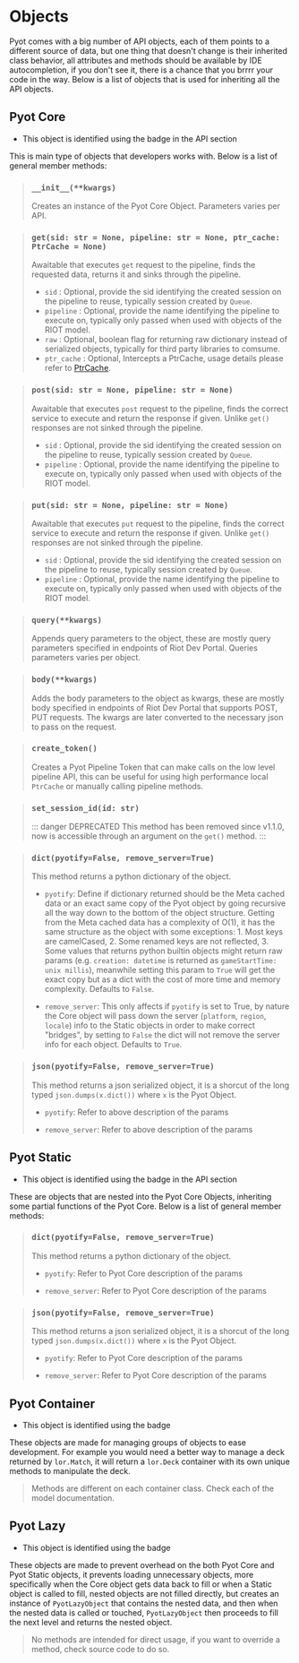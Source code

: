 # Objects

Pyot comes with a big number of API objects, each of them points to a different source of data, but one thing that doesn't change is their inherited class behavior, all attributes and methods should be available by IDE autocompletion, if you don't see it, there is a chance that you brrrr your code in the way. Below is a list of objects that is used for inheriting all the API objects.

## Pyot Core

* This object is identified using the badge <Badge text="Pyot Core" vertical="middle"/> in the API section

This is main type of objects that developers works with. Below is a list of general member methods:

> ### `__init__(**kwargs)` <Badge text="Pyot Core" vertical="middle"/>
> Creates an instance of the Pyot Core Object. Parameters varies per API.

> ### `get(sid: str = None, pipeline: str = None, ptr_cache: PtrCache = None)` <Badge text="function" type="error" vertical="middle"/> <Badge text="awaitable" type="error" vertical="middle"/> <Badge text="unchainable" type="warning" vertical="middle"/>
> Awaitable that executes `get` request to the pipeline, finds the requested data, returns it and sinks through the pipeline.
> - `sid` <Badge text="param" type="warning" vertical="middle"/>: Optional, provide the sid identifying the created session on the pipeline to reuse, typically session created by `Queue`.
> - `pipeline` <Badge text="param" type="warning" vertical="middle"/>: Optional, provide the name identifying the pipeline to execute on, typically only passed when used with objects of the RIOT model.
> - `raw` <Badge text="param" type="warning" vertical="middle"/>: Optional, boolean flag for returning raw dictionary instead of serialized objects, typically for third party libraries to comsume.
> - `ptr_cache` <Badge text="param" type="warning" vertical="middle"/>: Optional, Intercepts a PtrCache, usage details please refer to [PtrCache](/utils/objects.html#PtrCache).

> ### `post(sid: str = None, pipeline: str = None)` <Badge text="function" type="error" vertical="middle"/> <Badge text="awaitable" type="error" vertical="middle"/> <Badge text="unchainable" type="warning" vertical="middle"/>
> Awaitable that executes `post` request to the pipeline, finds the correct service to execute and return the response if given. Unlike `get()` responses are not sinked through the pipeline.
> - `sid` <Badge text="param" type="warning" vertical="middle"/>: Optional, provide the sid identifying the created session on the pipeline to reuse, typically session created by `Queue`.
> - `pipeline` <Badge text="param" type="warning" vertical="middle"/>: Optional, provide the name identifying the pipeline to execute on, typically only passed when used with objects of the RIOT model.

> ### `put(sid: str = None, pipeline: str = None)` <Badge text="function" type="error" vertical="middle"/> <Badge text="awaitable" type="error" vertical="middle"/> <Badge text="unchainable" type="warning" vertical="middle"/>
> Awaitable that executes `put` request to the pipeline, finds the correct service to execute and return the response if given. Unlike `get()` responses are not sinked through the pipeline.
> - `sid` <Badge text="param" type="warning" vertical="middle"/>: Optional, provide the sid identifying the created session on the pipeline to reuse, typically session created by `Queue`.
> - `pipeline` <Badge text="param" type="warning" vertical="middle"/>: Optional, provide the name identifying the pipeline to execute on, typically only passed when used with objects of the RIOT model.

> ### `query(**kwargs)` <Badge text="function" type="error" vertical="middle"/>
> Appends query parameters to the object, these are mostly query parameters specified in endpoints of Riot Dev Portal. Queries parameters varies per object.

> ### `body(**kwargs)` <Badge text="function" type="error" vertical="middle"/>
> Adds the body parameters to the object as kwargs, these are mostly body specified in endpoints of Riot Dev Portal that supports POST, PUT requests. The kwargs are later converted to the necessary json to pass on the request.

> ### `create_token()` <Badge text="function" type="error" vertical="middle"/> <Badge text="awaitable" type="error" vertical="middle"/>
> Creates a Pyot Pipeline Token that can make calls on the low level pipeline API, this can be useful for using high performance local `PtrCache` or manually calling pipeline methods.

> ### `set_session_id(id: str)` <Badge text="function" type="error" vertical="middle"/>
>::: danger DEPRECATED
>This method has been removed since v1.1.0, now is accessible through an argument on the `get()` method.
>:::

> ### `dict(pyotify=False, remove_server=True)` <Badge text="function" type="error" vertical="middle"/>
> This method returns a python dictionary of the object.
> - `pyotify`<Badge text="param" type="warning" vertical="middle"/>: Define if dictionary returned should be the Meta cached data or an exact same copy of the Pyot object by going recursive all the way down to the bottom of the object structure. Getting from the Meta cached data has a complexity of O(1), it has the same structure as the object with some exceptions: 1. Most keys are camelCased, 2. Some renamed keys are not reflected, 3. Some values that returns python builtin objects might return raw params (e.g. `creation: datetime` is returned as `gameStartTime: unix millis`), meanwhile setting this param to `True` will get the exact copy but as a dict with the cost of more time and memory complexity. Defaults to `False`.
>
> - `remove_server`<Badge text="param" type="warning" vertical="middle"/>: This only affects if `pyotify` is set to True, by nature the Core object will pass down the server (`platform`, `region`, `locale`) info to the Static objects in order to make correct "bridges", by setting to `False` the dict will not remove the server info for each object. Defaults to `True`.

> ### `json(pyotify=False, remove_server=True)` <Badge text="function" type="error" vertical="middle"/>
> This method returns a json serialized object, it is a shorcut of the long typed `json.dumps(x.dict())` where `x` is the Pyot Object.
> - `pyotify`<Badge text="param" type="warning" vertical="middle"/>: Refer to above description of the params
>
> - `remove_server`<Badge text="param" type="warning" vertical="middle"/>: Refer to above description of the params

## Pyot Static

* This object is identified using the badge <Badge text="Pyot Static" vertical="middle"/> in the API section

These are objects that are nested into the Pyot Core Objects, inheriting some partial functions of the Pyot Core. Below is a list of general member methods:


> ### `dict(pyotify=False, remove_server=True)` <Badge text="function" type="error" vertical="middle"/>
> This method returns a python dictionary of the object.
> - `pyotify`<Badge text="param" type="warning" vertical="middle"/>: Refer to Pyot Core description of the params
>
> - `remove_server`<Badge text="param" type="warning" vertical="middle"/>: Refer to Pyot Core description of the params

> ### `json(pyotify=False, remove_server=True)` <Badge text="function" type="error" vertical="middle"/>
> This method returns a json serialized object, it is a shorcut of the long typed `json.dumps(x.dict())` where `x` is the Pyot Object.
> - `pyotify`<Badge text="param" type="warning" vertical="middle"/>: Refer to Pyot Core description of the params
>
> - `remove_server`<Badge text="param" type="warning" vertical="middle"/>: Refer to Pyot Core description of the params

## Pyot Container

* This object is identified using the badge <Badge text="Pyot Container" vertical="middle"/>

These objects are made for managing groups of objects to ease development. For example you would need a better way to manage a deck returned by `lor.Match`, it will return a `lor.Deck` container with its own unique methods to manipulate the deck.

> Methods are different on each container class. Check each of the model documentation.

## Pyot Lazy

* This object is identified using the badge <Badge text="Pyot Lazy" vertical="middle"/>

These objects are made to prevent overhead on the both Pyot Core and Pyot Static objects, it prevents loading unnecessary objects, more specifically when the Core object gets data back to fill or when a Static object is called to fill, nested objects are not filled directly, but creates an instance of `PyotLazyObject` that contains the nested data, and then when the nested data is called or touched, `PyotLazyObject` then proceeds to fill the next level and returns the nested object.

> No methods are intended for direct usage, if you want to override a method, check source code to do so.
